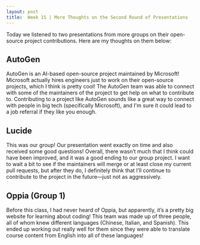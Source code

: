 ```yaml
---
layout: post
title:  Week 15 | More Thoughts on the Second Round of Presentations
---
```


Today we listened to two presentations from more groups on their open-source project contributions. Here are my thoughts on them below:

<!--more-->

## AutoGen

AutoGen is an AI-based open-source project maintained by Microsoft! Microsoft actually hires engineers just to work on their open-source projects, which I think is pretty cool! The AutoGen team was able to connect with some of the maintainers of the project to get help on what to contribute to. Contributing to a project like AutoGen sounds like a great way to connect with people in big tech (specifically Microsoft), and I'm sure it could lead to a job referral if they like you enough.

## Lucide

This was our group! Our presentation went exactly on time and also received some good questions! Overall, there wasn’t much that I think could have been improved, and it was a good ending to our group project. I want to wait a bit to see if the maintainers will merge or at least close my current pull requests, but after they do, I definitely think that I’ll continue to contribute to the project in the future—just not as aggressively.

## Oppia (Group 1)

Before this class, I had never heard of Oppia, but apparently, it’s a pretty big website for learning about coding! This team was made up of three people, all of whom knew different languages (Chinese, Italian, and Spanish). This ended up working out really well for them since they were able to translate course content from English into all of these languages!
